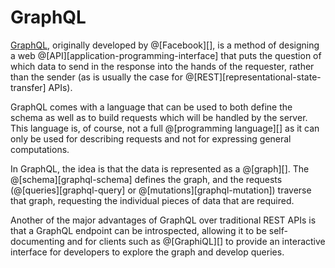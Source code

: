 # GraphQL

[GraphQL](https://graphql.org/), originally developed by @[Facebook][], is a
method of designing a web @[API][application-programming-interface] that puts
the question of which data to send in the response into the hands of the
requester, rather than the sender (as is usually the case for @[REST][representational-state-transfer] APIs).

GraphQL comes with a language that can be used to both define the schema as well
as to build requests which will be handled by the server. This language is, of
course, not a full @[programming language][] as it can only be used for describing
requests and not for expressing general computations.

In GraphQL, the idea is that the data is represented as a @[graph][]. The
@[schema][graphql-schema] defines the graph, and the requests (@[queries][graphql-query]
or @[mutations][graphql-mutation]) traverse that graph, requesting the individual
pieces of data that are required.

Another of the major advantages of GraphQL over traditional REST APIs is that a
GraphQL endpoint can be introspected, allowing it to be self-documenting and
for clients such as @[GraphiQL][] to provide an interactive interface for
developers to explore the graph and develop queries.
